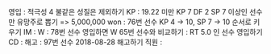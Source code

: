 영입	: 적극성 4 불같은 성질은 제외하기
KP	: 19.22 미만 KP 7 DF 2 SP 7 이상인 선수만 유망주로 뽑기 => 5,000,000 won
	: 76번 선수 KP 4 -> 10, SP 7 -> 10 순서로 키우기
IM	: 
W	: 78번 선수 영입하면 W 65번 선수와 비교하기
	: RT 5.0 인 선수 영입하기 
CD	: 
해고	: 97번 선수 2018-08-28 해고하기
직원	: 
